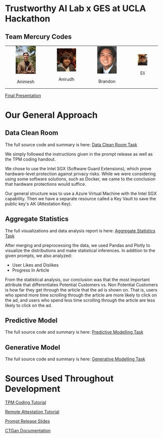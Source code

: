 # Trustworthy AI Lab x GES at UCLA Hackathon

## Team Mercury Codes

<table>
  <tr>
    <td style="padding: 0 35px;">
      <img src="assets/image1.png" alt="Animesh" style="width: 100%;">
      <p align="center">Animesh</p>
    </td>
    <td style="padding: 0 35px;">
      <img src="assets/image4.png" alt="Anirudh" style="width: 100%;">
      <p align="center">Anirudh</p>
    </td>
    <td style="padding: 0 35px;">
        <img src="assets/image2.png" alt="Brandon" style="width: 100%;">
      <p align="center">Brandon</p>
    </td>
    <td style="padding: 0 35px;">
      <img src="assets/image3.png" alt="Eli" style="width: 100%;">
      <p align="center">Eli</p>
    </td>
  </tr>
</table>

[Final Presentation](https://docs.google.com/presentation/d/13Fwha2dWTHIiWZ917YPStp54jzuFaKIZQhud5mmX_1w/edit?usp=sharing)

# Our General Approach 

## Data Clean Room

The full source code and summary is here: [Data Clean Room Task](https://github.com/akannan05/ges24/blob/main/Part%20I%20-%20DCR/SUMMARY.md)

We simply followed the instructions given in the prompt release as well as the TPM coding handout. 

We chose to use the Intel SGX (Software Guard Extensions), which prove hardware-level protection against privacy risks. While we were considering using some software solutions, such as Docker, we came to the conclusion that hardware protections would suffice. 

Our general structure was to use a Azure Virtual Machine with the Intel SGX capability. Then we have a separate resource called a Key Vault to save the public key's AK (Attestation Key). 

## Aggregate Statistics

The full visualizations and data analysis report is here: [Aggregate Statistics Task](https://github.com/akannan05/ges24/blob/main/Part%20II-Task%201/SUMMARY.md)

After merging and preprocessing the data, we used Pandas and Plotly to visualize the distributions and make statistical inferences. In addition to the given prompts, we also analyzed:
- User Likes and Dislikes
- Progress In Article

From the statistical analysis, our conclusion was that the most important attribute that differentiates Potential Customers vs. Non Potential Customers is how far they get through the article that the ad is shown on. That is, users who spend more time scrolling through the article are more likely to click on the ad, and users who spend less time scrolling through the article are less likely to click on the ad.

## Predictive Model

The full source code and summary is here: [Predictive Modelling Task](https://github.com/akannan05/ges24/blob/main/Part%20II-Task%202/SUMMARY.md)

## Generative Model

The full source code and summary is here: [Generative Modelling Task](https://github.com/akannan05/ges24/blob/main/Part%20II-Task%203/SUMMARY.md)

# Sources Used Throughout Development

[TPM Coding Tutorial](https://gist.github.com/kenplusplus/f025d04047bc044e139d105b4c708d78)

[Remote Attestation Tutorial](https://tpm2-software.github.io/2020/06/12/Remote-Attestation-With-tpm2-tools.html#service-request-part-1-platform-anonymous-identity-validation)

[Prompt Release Slides](https://docs.google.com/presentation/d/1Pf6I7JC-Pce-BruFViCTFrmgZMRAsNFiHk6ZvPUH4Yw/edit#slide=id.g2e02acbdd07_0_5)

[CTGan Documentation](https://github.com/sdv-dev/CTGAN)